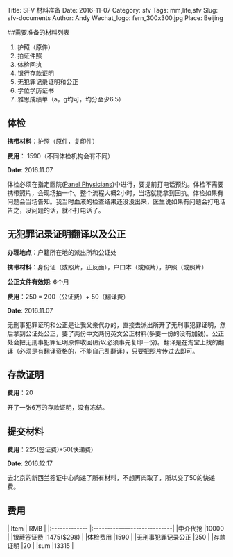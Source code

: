 Title: SFV 材料准备
Date: 2016-11-07
Category: sfv
Tags: mm,life,sfv
Slug: sfv-documents
Author: Andy
Wechat_logo: fern_300x300.jpg
Place: Beijing

##需要准备的材料列表

1. 护照（原件）
2. 拍证件照
3. 体检回执
4. 银行存款证明
5. 无犯罪记录证明和公正
6. 学位学历证书
7. 雅思成绩单（a，g均可，均分至少6.5）

## 体检
**携带材料**：护照（原件，复印件）

**费用**： 1590（不同体检机构会有不同）

**Date**: 2016.11.07

体检必须在指定医院([Panel Physicians](http://onlineservices.immigration.govt.nz/migrant/stream/work/skilledmigrant/LinkAdministration/ToolboxLinks/paneldoctors.htm?level=1&_ga=1.144344885.1009309295.1476774310))中进行，要提前打电话预约。体检不需要携带照片，会现场拍一个。整个流程大概2小时，当场就能拿到回执。体检如果有问题会当场告知。我当时血液的检查结果还没没出来，医生说如果有问题会打电话告之，没问题的话，就不打电话了。

## 无犯罪记录证明翻译以及公正

**办理地点**：户籍所在地的派出所和公证处

**携带材料**：身份证（或照片，正反面），户口本（或照片），护照（或照片）

**公正文件有效期**: 6个月

**费用**：250 = 200（公证费）+ 50（翻译费）

**Date**: 2016.11.07

无刑事犯罪证明和公正是让我父亲代办的，直接去派出所开了无刑事犯罪证明，然后拿到公证处公正，要了两份中文两份英文公正材料(多要一份的没有加钱)。公正处会把无刑事犯罪证明原件收回(所以必须事先复印一份)。翻译是在淘宝上找的翻译（必须是有翻译资格的，不能自己乱翻译），只要把照片传过去即可。


## 存款证明

**费用**：20

开了一张6万的存款证明，没有冻结。

## 提交材料
**费用**：225(签证费)+50(快递费)

**Date**: 2016.12.17

去北京的新西兰签证中心肉递了所有材料，不想再肉取了，所以交了50的快递费。

## 费用

| Item              |    RMB         | 
|:-------------     |:---------——---------------| 
|中介代抢                         |10000                 |
|银蕨签证费                       |1475($298)            |
|体检费用                         |1590                  | 
|无刑事犯罪记录公正                 |250                   |
|存款证明                         |20                  |
|sum                             |13315                |



<script>
  $(document).ready(function () {
    $("table").attr("class","table table-condensed table-bordered");
  });
</script>